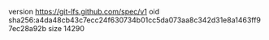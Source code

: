 version https://git-lfs.github.com/spec/v1
oid sha256:a4da48cb43c7ecc24f630734b01cc5da073aa8c342d31e8a1463ff97ec28a92b
size 14290
